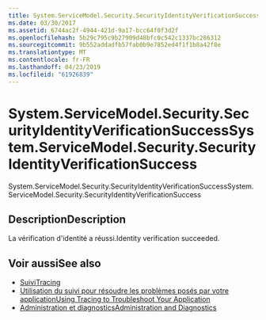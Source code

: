 ```yaml
---
title: System.ServiceModel.Security.SecurityIdentityVerificationSuccess
ms.date: 03/30/2017
ms.assetid: 6744ac2f-4944-421d-9a17-bcc64f0f3d2f
ms.openlocfilehash: 5b29c795c9b27909d48bfc0c542c1337bc286312
ms.sourcegitcommit: 9b552addadfb57fab0b9e7852ed4f1f1b8a42f8e
ms.translationtype: MT
ms.contentlocale: fr-FR
ms.lasthandoff: 04/23/2019
ms.locfileid: "61926839"
---
```

# <a name="systemservicemodelsecuritysecurityidentityverificationsuccess"></a><span data-ttu-id="167e1-102">System.ServiceModel.Security.SecurityIdentityVerificationSuccess</span><span class="sxs-lookup"><span data-stu-id="167e1-102">System.ServiceModel.Security.SecurityIdentityVerificationSuccess</span></span>
<span data-ttu-id="167e1-103">System.ServiceModel.Security.SecurityIdentityVerificationSuccess</span><span class="sxs-lookup"><span data-stu-id="167e1-103">System.ServiceModel.Security.SecurityIdentityVerificationSuccess</span></span>  
  
## <a name="description"></a><span data-ttu-id="167e1-104">Description</span><span class="sxs-lookup"><span data-stu-id="167e1-104">Description</span></span>  
 <span data-ttu-id="167e1-105">La vérification d'identité a réussi.</span><span class="sxs-lookup"><span data-stu-id="167e1-105">Identity verification succeeded.</span></span>  
  
## <a name="see-also"></a><span data-ttu-id="167e1-106">Voir aussi</span><span class="sxs-lookup"><span data-stu-id="167e1-106">See also</span></span>

- [<span data-ttu-id="167e1-107">Suivi</span><span class="sxs-lookup"><span data-stu-id="167e1-107">Tracing</span></span>](../../../../../docs/framework/wcf/diagnostics/tracing/index.md)
- [<span data-ttu-id="167e1-108">Utilisation du suivi pour résoudre les problèmes posés par votre application</span><span class="sxs-lookup"><span data-stu-id="167e1-108">Using Tracing to Troubleshoot Your Application</span></span>](../../../../../docs/framework/wcf/diagnostics/tracing/using-tracing-to-troubleshoot-your-application.md)
- [<span data-ttu-id="167e1-109">Administration et diagnostics</span><span class="sxs-lookup"><span data-stu-id="167e1-109">Administration and Diagnostics</span></span>](../../../../../docs/framework/wcf/diagnostics/index.md)
